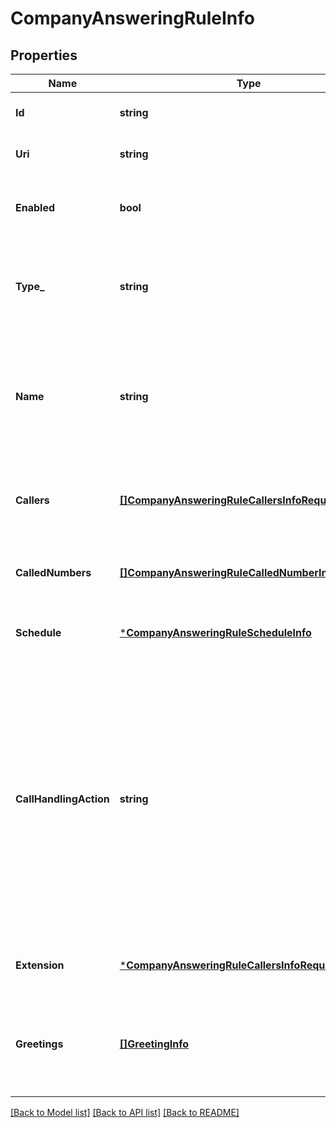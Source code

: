 # CompanyAnsweringRuleInfo

## Properties
Name | Type | Description | Notes
------------ | ------------- | ------------- | -------------
**Id** | **string** | Internal identifier of an answering rule | [optional] [default to null]
**Uri** | **string** | Canonical URI of an answering rule | [optional] [default to null]
**Enabled** | **bool** | Specifies if the rule is active or inactive. The default value is &#39;True&#39; | [optional] [default to null]
**Type_** | **string** | Type of an answering rule, the default value is &#39;Custom&#39; &#x3D; [&#39;BusinessHours&#39;, &#39;AfterHours&#39;, &#39;Custom&#39;] | [optional] [default to null]
**Name** | **string** | Name of an answering rule specified by user. Max number of symbols is 30. The default value is &#39;My Rule N&#39; where &#39;N&#39; is the first free number | [optional] [default to null]
**Callers** | [**[]CompanyAnsweringRuleCallersInfoRequest**](CompanyAnsweringRuleCallersInfoRequest.md) | Answering rule will be applied when calls are received from the specified caller(s) | [optional] [default to null]
**CalledNumbers** | [**[]CompanyAnsweringRuleCalledNumberInfoRequest**](CompanyAnsweringRuleCalledNumberInfoRequest.md) | Answering rule will be applied when calling the specified number(s) | [optional] [default to null]
**Schedule** | [***CompanyAnsweringRuleScheduleInfo**](CompanyAnsweringRuleScheduleInfo.md) | Schedule when an answering rule should be applied , | [optional] [default to null]
**CallHandlingAction** | **string** | Specifies how incoming calls are forwarded. The default value is &#39;Operator&#39; &#39;Operator&#39; - play company greeting and forward to operator extension &#39;Disconnect&#39; - play company greeting and disconnect &#39;Bypass&#39; - bypass greeting to go to selected extension &#x3D; [&#39;Operator&#39;, &#39;Disconnect&#39;, &#39;Bypass&#39;] | [optional] [default to null]
**Extension** | [***CompanyAnsweringRuleCallersInfoRequest**](CompanyAnsweringRuleCallersInfoRequest.md) | Extension to which the call is forwarded in &#39;Bypass&#39; mode | [optional] [default to null]
**Greetings** | [**[]GreetingInfo**](GreetingInfo.md) | Greetings applied for an answering rule; only predefined greetings can be applied, see Dictionary Greeting List | [optional] [default to null]

[[Back to Model list]](../README.md#documentation-for-models) [[Back to API list]](../README.md#documentation-for-api-endpoints) [[Back to README]](../README.md)


